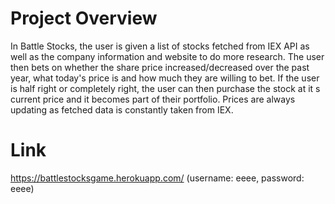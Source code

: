 # Project Overview

In Battle Stocks, the user is given a list of stocks fetched from IEX API as well as the company information and website to do more research. The user then bets on whether the share price increased/decreased over the past year, what today's price is and how much they are willing to bet. If the user is half right or completely right, the user can then purchase the stock at it s current price and it becomes part of their portfolio. Prices are always updating as fetched data is constantly taken from IEX.

# Link 
https://battlestocksgame.herokuapp.com/
(username: eeee, password: eeee)
